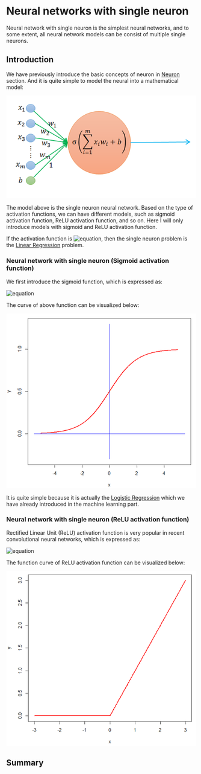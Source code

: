 # Neural networks with single neuron

Neural network with single neuron is the simplest neural networks, and to some extent, all neural network models can be consist of multiple single neurons.

## Introduction

We have previously introduce the basic concepts of neuron in [Neuron](https://github.com/chenxingwei/deep_learning_from_scratch/blob/master/algorithm/1.neurons.md) section. And it is quite simple to model the neural into a mathematical model:

![](https://github.com/chenxingwei/deep_learning_from_scratch/blob/master/images/neuron003.png)

The model above is the single neuron neural network. Based on the type of activation functions, we can have different models, such as sigmoid activation function, ReLU activation function, and so on. Here I will only introduce models with sigmoid and ReLU activation function.

If the activation function is ![equation](http://latex.codecogs.com/gif.latex?\sigma(x)=x), then the single neuron problem is the [Linear Regression](https://github.com/chenxingwei/machine_learning_from_scratch/blob/master/algorithm/1.linearRegression.md) problem.

### Neural network with single neuron (Sigmoid activation function)

We first introduce the sigmoid function, which is expressed as:

![equation](http://latex.codecogs.com/gif.latex?\sigma(x)=\frac{1}{1+e^{-x}})

The curve of above function can be visualized below:

![](https://github.com/chenxingwei/deep_learning_from_scratch/blob/master/images/004.png)

It is quite simple because it is actually the [Logistic Regression](https://github.com/chenxingwei/machine_learning_from_scratch/blob/master/algorithm/3.logisticRegression.md) which we have already introduced in the machine learning part. 

### Neural network with single neuron (ReLU activation function)

Rectified Linear Unit (ReLU) activation function is very popular in recent convolutional neural networks, which is expressed as:

![equation](http://latex.codecogs.com/gif.latex?\sigma(x)=\left\\{\begin{matrix}x,x\ge{0}\\\0,x<{0}\end{matrix}\right.)

The function curve of ReLU activation function can be visualized below:

![](https://github.com/chenxingwei/deep_learning_from_scratch/blob/master/images/005.png)


## Summary

